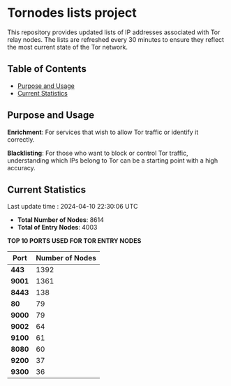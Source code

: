 # Tornodes lists project

This repository provides updated lists of IP addresses associated with Tor relay nodes. The lists are refreshed every 30 minutes to ensure they reflect the most current state of the Tor network.

## Table of Contents

- [Purpose and Usage](#purpose-and-usage)
- [Current Statistics](#current-statistics)


## Purpose and Usage

**Enrichment**: For services that wish to allow Tor traffic or identify it correctly.

**Blacklisting**: For those who want to block or control Tor traffic, understanding which IPs belong to Tor can be a starting point with a high accuracy.

## Current Statistics

Last update time : 2024-04-10 22:30:06 UTC

- **Total Number of Nodes**: 8614
- **Total of Entry Nodes**: 4003

**TOP 10 PORTS USED FOR TOR ENTRY NODES**

| **Port** | **Number of Nodes** |
|------|-----------------|
| **443**   | 1392  |
| **9001**   | 1361  |
| **8443**   | 138  |
| **80**   | 79  |
| **9000**   | 79  |
| **9002**   | 64  |
| **9100**   | 61  |
| **8080**   | 60  |
| **9200**   | 37  |
| **9300**   | 36  |

